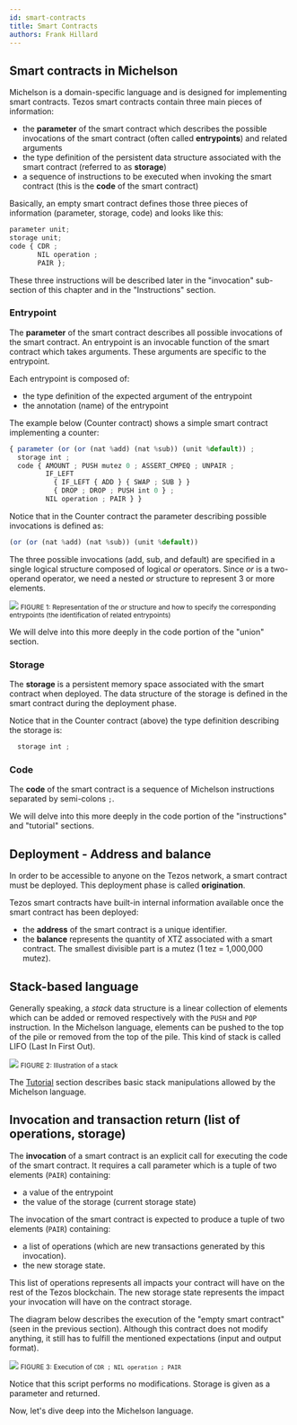 ```yaml
---
id: smart-contracts
title: Smart Contracts
authors: Frank Hillard
---
```


## Smart contracts in Michelson

Michelson is a domain-specific language and is designed for implementing smart contracts. Tezos smart contracts contain three main pieces of information:
- the **parameter** of the smart contract which describes the possible invocations of the smart contract (often called **entrypoints**) and related arguments
- the type definition of the persistent data structure associated with the smart contract (referred to as **storage**)
- a sequence of instructions to be executed when invoking the smart contract (this is the **code** of the smart contract)

Basically, an empty smart contract defines those three pieces of information (parameter, storage, code) and looks like this:

```js
parameter unit;
storage unit;
code { CDR ;
       NIL operation ;
       PAIR };
```

These three instructions will be described later in the "invocation" sub-section of this chapter and in the "Instructions" section.

### Entrypoint

The **parameter** of the smart contract describes all possible invocations of the smart contract.
An entrypoint is an invocable function of the smart contract which takes arguments. These arguments are specific to the entrypoint.

Each entrypoint is composed of:
- the type definition of the expected argument of the entrypoint 
- the annotation (name) of the entrypoint


The example below (Counter contract) shows a simple smart contract implementing a counter: 

```js
{ parameter (or (or (nat %add) (nat %sub)) (unit %default)) ;
  storage int ;
  code { AMOUNT ; PUSH mutez 0 ; ASSERT_CMPEQ ; UNPAIR ;
         IF_LEFT
           { IF_LEFT { ADD } { SWAP ; SUB } }
           { DROP ; DROP ; PUSH int 0 } ;
         NIL operation ; PAIR } }
```

Notice that in the Counter contract the parameter describing possible invocations is defined as:

```js
(or (or (nat %add) (nat %sub)) (unit %default))
```

The three possible invocations (add, sub, and default) are specified in a single logical structure composed of logical _or_ operators. 
Since _or_ is a two-operand operator, we need a nested _or_ structure to represent 3 or more elements.

![](../../static/img/michelson/michelson_entrypoint_or_example.svg)
<small className="figure">FIGURE 1: Representation of the _or_ structure and how to specify the corresponding entrypoints (the identification of related entrypoints)</small>

We will delve into this more deeply in the code portion of the "union" section.

### Storage

The **storage** is a persistent memory space associated with the smart contract when deployed. The data structure of the storage is defined in the smart contract during the deployment phase.

Notice that in the Counter contract (above) the type definition describing the storage is:

```js
  storage int ;
```

### Code

The **code** of the smart contract is a sequence of Michelson instructions separated by semi-colons `;`.

We will delve into this more deeply in the code portion of the "instructions" and "tutorial" sections.

## Deployment - Address and balance

In order to be accessible to anyone on the Tezos network, a smart contract must be deployed. This deployment phase is called **origination**.

Tezos smart contracts have built-in internal information available once the smart contract has been deployed:
- the **address** of the smart contract is a unique identifier.
- the **balance** represents the quantity of XTZ associated with a smart contract. The smallest divisible part is a mutez (1 tez = 1,000,000 mutez).

## Stack-based language

Generally speaking, a _stack_ data structure is a linear collection of elements which can be added or removed respectively with the `PUSH` and `POP` instruction. In the Michelson language, elements can be pushed to the top of the pile or removed from the top of the pile. This kind of stack is called LIFO (Last In First Out).

![](../../static/img/michelson/michelson_stack_basics.svg)
<small className="figure">FIGURE 2: Illustration of a stack</small>

The [Tutorial](/michelson/tutorial) section describes basic stack manipulations allowed by the Michelson language.

## Invocation and transaction return (list of operations, storage)

The **invocation** of a smart contract is an explicit call for executing the code of the smart contract. It requires a call parameter which is a tuple of two elements (`PAIR`) containing:
- a value of the entrypoint
- the value of the storage (current storage state)

The invocation of the smart contract is expected to produce a tuple of two elements (`PAIR`) containing:
- a list of operations (which are new transactions generated by this invocation).
- the new storage state.

This list of operations represents all impacts your contract will have on the rest of the Tezos blockchain.
The new storage state represents the impact your invocation will have on the contract storage.

The diagram below describes the execution of the "empty smart contract" (seen in the previous section). Although this contract does not modify anything, it still has to fulfill the mentioned expectations (input and output format). 

![](../../static/img/michelson/michelson_smartcontract_basics.svg)
<small className="figure">FIGURE 3: Execution of `CDR ; NIL operation ; PAIR`</small>

Notice that this script performs no modifications. Storage is given as a parameter and returned.


Now, let's dive deep into the Michelson language.
